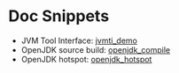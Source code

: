 # Doc Snippets

- JVM Tool Interface: [jvmti_demo](jvmti_demo.md)
- OpenJDK source build: [openjdk_compile](openjdk_compile.md)
- OpenJDK hotspot: [openjdk_hotspot](openjdk_hotspot.md)
